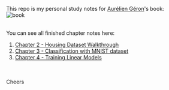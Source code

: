This repo is my personal study notes for [Aurélien Géron](https://github.com/ageron)'s book:<br> 
![book](https://covers.oreillystatic.com/images/0636920052289/lrg.jpg) <br>

<br>
You can see all finished chapter notes here: <br>

1. [Chapter 2 - Housing Dataset Walkthrough][1]
2. [Chapter 3 - Classification with MNIST dataset][2]
3. [Chapter 4 - Training Linear Models][3]

<br>
<br>
Cheers



[1]:https://nbviewer.jupyter.org/github/cynicmouth/oreilly-hands-on-ml-book-practice/blob/master/Chapter%202%20-%20housing%20dataset%20walkthrough.ipynb
[2]:https://nbviewer.jupyter.org/github/cynicmouth/oreilly-hands-on-ml-book-practice/blob/master/Chapter%203%20-%20Classification%20with%20MNIST%20dataset.ipynb
[3]:https://github.com/cynicmouth/oreilly-hands-on-ml-book-practice/blob/master/Chapter%204%20-%20Training%20Linear%20Models.ipynb
